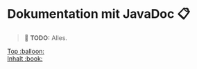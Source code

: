 # Dokumentation mit JavaDoc :clipboard:<!-- omit in toc -->

> :construction: **TODO:** Alles.





<!-- Dieses HTML-Snippet sollte am Ende jeder Seite stehen! -->
<div class="top-link">
    <a href="#" title="Zum Anfang scrollen!">Top :balloon:</a>
    <br/>
    <a href="https://dh-cologne.github.io/java-wegweiser#inhalt-book" title="Zurück zur Übersicht!">Inhalt :book:</a>
</div>